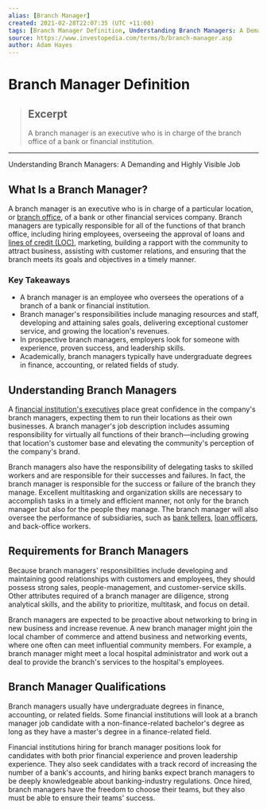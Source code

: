 ```yaml
---
alias: [Branch Manager]
created: 2021-02-28T22:07:35 (UTC +11:00)
tags: [Branch Manager Definition, Understanding Branch Managers: A Demanding and Highly Visible Job]
source: https://www.investopedia.com/terms/b/branch-manager.asp
author: Adam Hayes
---
```


# Branch Manager Definition

> ## Excerpt
> A branch manager is an executive who is in charge of the branch office of a bank or financial institution.

---

Understanding Branch Managers: A Demanding and Highly Visible Job
## What Is a Branch Manager?

A branch manager is an executive who is in charge of a particular location, or [branch office](https://www.investopedia.com/terms/b/branch-office.asp), of a bank or other financial services company. Branch managers are typically responsible for all of the functions of that branch office, including hiring employees, overseeing the approval of loans and [lines of credit (LOC)](https://www.investopedia.com/terms/l/lineofcredit.asp), marketing, building a rapport with the community to attract business, assisting with customer relations, and ensuring that the branch meets its goals and objectives in a timely manner.

### Key Takeaways

-   A branch manager is an employee who oversees the operations of a branch of a bank or financial institution.
-   Branch manager's responsibilities include managing resources and staff, developing and attaining sales goals, delivering exceptional customer service, and growing the location's revenues.
-   In prospective branch managers, employers look for someone with experience, proven success, and leadership skills.
-   Academically, branch managers typically have undergraduate degrees in finance, accounting, or related fields of study.

## Understanding Branch Managers

A [financial institution's executives](https://www.investopedia.com/articles/professionals/102915/hierarchy-investment-bank.asp) place great confidence in the company's branch managers, expecting them to run their locations as their own businesses. A branch manager's job description includes assuming responsibility for virtually all functions of their branch—including growing that location's customer base and elevating the community's perception of the company's brand.

Branch managers also have the responsibility of delegating tasks to skilled workers and are responsible for their successes and failures. In fact, the branch manager is responsible for the success or failure of the branch they manage. Excellent multitasking and organization skills are necessary to accomplish tasks in a timely and efficient manner, not only for the branch manager but also for the people they manage. The branch manager will also oversee the performance of subsidiaries, such as [bank tellers](https://www.investopedia.com/articles/professionals/121615/bank-teller-career-path-qualifications.asp), [loan officers](https://www.investopedia.com/terms/l/loanofficer.asp), and back-office workers.

## Requirements for Branch Managers

Because branch managers' responsibilities include developing and maintaining good relationships with customers and employees, they should possess strong sales, people-management, and customer-service skills. Other attributes required of a branch manager are diligence, strong analytical skills, and the ability to prioritize, multitask, and focus on detail.

Branch managers are expected to be proactive about networking to bring in new business and increase revenue. A new branch manager might join the local chamber of commerce and attend business and networking events, where one often can meet influential community members. For example, a branch manager might meet a local hospital administrator and work out a deal to provide the branch's services to the hospital's employees.

## Branch Manager Qualifications

Branch managers usually have undergraduate degrees in finance, accounting, or related fields. Some financial institutions will look at a branch manager job candidate with a non-finance-related bachelor's degree as long as they have a master's degree in a finance-related field.

Financial institutions hiring for branch manager positions look for candidates with both prior financial experience and proven leadership experience. They also seek candidates with a track record of increasing the number of a bank's accounts, and hiring banks expect branch managers to be deeply knowledgeable about banking-industry regulations. Once hired, branch managers have the freedom to choose their teams, but they also must be able to ensure their teams' success.
